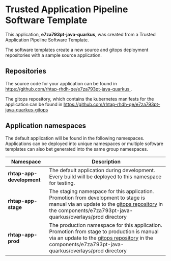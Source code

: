 # Trusted Application Pipeline Software Template

This application, **e7za793pt-java-quarkus**, was created from a Trusted Application Pipeline Software Template.

The software templates create a new source and gitops deployment repositories with a sample source application. 

## Repositories

The source code for your application can be found in [https://github.com/rhtap-rhdh-qe/e7za793pt-java-quarkus ](https://github.com/rhtap-rhdh-qe/e7za793pt-java-quarkus ).
 
The gitops repository, which contains the kubernetes manifests for the application can be found in 
[https://github.com/rhtap-rhdh-qe/e7za793pt-java-quarkus-gitops ](https://github.com/rhtap-rhdh-qe/e7za793pt-java-quarkus-gitops ) 

## Application namespaces 

The default application will be found in the following namespaces. Applications can be deployed into unique namespaces or multiple software templates can also bet generated into the same group namespaces.  

|  Namespace   |  Description   |  
| -------- | -------- |   
| **rhtap-app-development** | The default application during development. Every build will be deployed to this namespace for testing. | 
| **rhtap-app-stage** | The staging namespace for this application. Promotion from development to stage is manual via an update to the [gitops repository](https://github.com/rhtap-rhdh-qe/e7za793pt-java-quarkus-gitops ) in the components/e7za793pt-java-quarkus/overlays/prod directory |  
| **rhtap-app-prod** | The production namespace for this application. Promotion from stage to production is manual via an update to the [gitops repository](https://github.com/rhtap-rhdh-qe/e7za793pt-java-quarkus-gitops ) in the components/e7za793pt-java-quarkus/overlays/prod directory | 